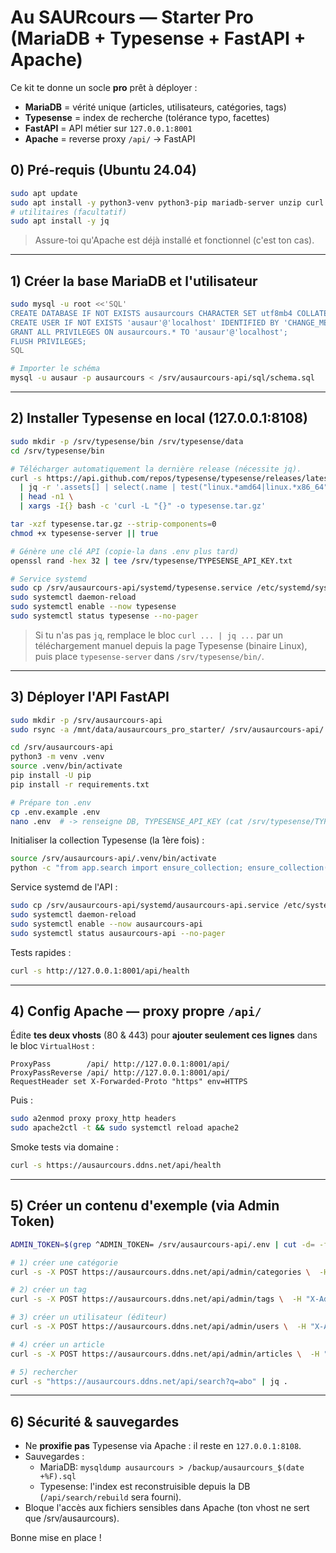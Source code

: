 # Au SAURcours — Starter Pro (MariaDB + Typesense + FastAPI + Apache)

Ce kit te donne un socle **pro** prêt à déployer :
- **MariaDB** = vérité unique (articles, utilisateurs, catégories, tags)
- **Typesense** = index de recherche (tolérance typo, facettes)
- **FastAPI** = API métier sur `127.0.0.1:8001`
- **Apache** = reverse proxy `/api/` → FastAPI

## 0) Pré-requis (Ubuntu 24.04)
```bash
sudo apt update
sudo apt install -y python3-venv python3-pip mariadb-server unzip curl
# utilitaires (facultatif)
sudo apt install -y jq
```
> Assure-toi qu'Apache est déjà installé et fonctionnel (c'est ton cas).

---

## 1) Créer la base MariaDB et l'utilisateur
```bash
sudo mysql -u root <<'SQL'
CREATE DATABASE IF NOT EXISTS ausaurcours CHARACTER SET utf8mb4 COLLATE utf8mb4_unicode_ci;
CREATE USER IF NOT EXISTS 'ausaur'@'localhost' IDENTIFIED BY 'CHANGE_ME_STRONG';
GRANT ALL PRIVILEGES ON ausaurcours.* TO 'ausaur'@'localhost';
FLUSH PRIVILEGES;
SQL

# Importer le schéma
mysql -u ausaur -p ausaurcours < /srv/ausaurcours-api/sql/schema.sql
```

---

## 2) Installer Typesense en local (127.0.0.1:8108)
```bash
sudo mkdir -p /srv/typesense/bin /srv/typesense/data
cd /srv/typesense/bin

# Télécharger automatiquement la dernière release (nécessite jq).
curl -s https://api.github.com/repos/typesense/typesense/releases/latest \
  | jq -r '.assets[] | select(.name | test("linux.*amd64|linux.*x86_64")) | .browser_download_url' \
  | head -n1 \
  | xargs -I{} bash -c 'curl -L "{}" -o typesense.tar.gz'

tar -xzf typesense.tar.gz --strip-components=0
chmod +x typesense-server || true

# Génère une clé API (copie-la dans .env plus tard)
openssl rand -hex 32 | tee /srv/typesense/TYPESENSE_API_KEY.txt

# Service systemd
sudo cp /srv/ausaurcours-api/systemd/typesense.service /etc/systemd/system/typesense.service
sudo systemctl daemon-reload
sudo systemctl enable --now typesense
sudo systemctl status typesense --no-pager
```

> Si tu n'as pas `jq`, remplace le bloc `curl ... | jq ...` par un téléchargement manuel
depuis la page Typesense (binaire Linux), puis place `typesense-server` dans `/srv/typesense/bin/`.

---

## 3) Déployer l'API FastAPI
```bash
sudo mkdir -p /srv/ausaurcours-api
sudo rsync -a /mnt/data/ausaurcours_pro_starter/ /srv/ausaurcours-api/

cd /srv/ausaurcours-api
python3 -m venv .venv
source .venv/bin/activate
pip install -U pip
pip install -r requirements.txt

# Prépare ton .env
cp .env.example .env
nano .env  # -> renseigne DB, TYPESENSE_API_KEY (cat /srv/typesense/TYPESENSE_API_KEY.txt), ADMIN_TOKEN
```

Initialiser la collection Typesense (la 1ère fois) :
```bash
source /srv/ausaurcours-api/.venv/bin/activate
python -c "from app.search import ensure_collection; ensure_collection()"
```

Service systemd de l'API :
```bash
sudo cp /srv/ausaurcours-api/systemd/ausaurcours-api.service /etc/systemd/system/ausaurcours-api.service
sudo systemctl daemon-reload
sudo systemctl enable --now ausaurcours-api
sudo systemctl status ausaurcours-api --no-pager
```

Tests rapides :
```bash
curl -s http://127.0.0.1:8001/api/health
```

---

## 4) Config Apache — proxy propre `/api/`
Édite **tes deux vhosts** (80 & 443) pour **ajouter seulement ces lignes** dans le bloc `VirtualHost` :

```
ProxyPass        /api/ http://127.0.0.1:8001/api/
ProxyPassReverse /api/ http://127.0.0.1:8001/api/
RequestHeader set X-Forwarded-Proto "https" env=HTTPS
```

Puis :
```bash
sudo a2enmod proxy proxy_http headers
sudo apache2ctl -t && sudo systemctl reload apache2
```

Smoke tests via domaine :
```bash
curl -s https://ausaurcours.ddns.net/api/health
```

---

## 5) Créer un contenu d'exemple (via Admin Token)
```bash
ADMIN_TOKEN=$(grep ^ADMIN_TOKEN= /srv/ausaurcours-api/.env | cut -d= -f2)

# 1) créer une catégorie
curl -s -X POST https://ausaurcours.ddns.net/api/admin/categories \  -H "X-Admin-Token: $ADMIN_TOKEN" -H "Content-Type: application/json" \  -d '{"name":"Abonnement","slug":"abonnement"}'

# 2) créer un tag
curl -s -X POST https://ausaurcours.ddns.net/api/admin/tags \  -H "X-Admin-Token: $ADMIN_TOKEN" -H "Content-Type: application/json" \  -d '{"name":"abo"}'

# 3) créer un utilisateur (éditeur)
curl -s -X POST https://ausaurcours.ddns.net/api/admin/users \  -H "X-Admin-Token: $ADMIN_TOKEN" -H "Content-Type: application/json" \  -d '{"username":"matthieu","email":"laurens.matthieu@yahoo.fr","role":"editor"}'

# 4) créer un article
curl -s -X POST https://ausaurcours.ddns.net/api/admin/articles \  -H "X-Admin-Token: $ADMIN_TOKEN" -H "Content-Type: application/json" \  -d '{"slug":"abonnement-particulier","title":"Abonnement – Particulier","content":"Étapes : opportunité → saisie complète → DocuSign.","category_slug":"abonnement","tags":["abo"],"author_username":"matthieu"}' | jq .

# 5) rechercher
curl -s "https://ausaurcours.ddns.net/api/search?q=abo" | jq .
```

---

## 6) Sécurité & sauvegardes
- Ne **proxifie pas** Typesense via Apache : il reste en `127.0.0.1:8108`.
- Sauvegardes :
  - MariaDB: `mysqldump ausaurcours > /backup/ausaurcours_$(date +%F).sql`
  - Typesense: l'index est reconstruisible depuis la DB (`/api/search/rebuild` sera fourni).
- Bloque l'accès aux fichiers sensibles dans Apache (ton vhost ne sert que /srv/ausaurcours).

Bonne mise en place !
